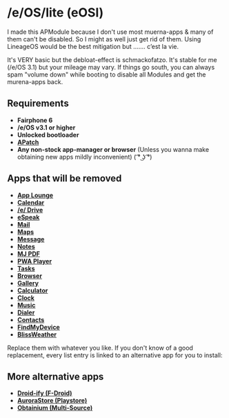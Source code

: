 # /e/OS/lite (eOSl)
I made this APModule because I don't use most muerna-apps & many of them can't be disabled. So I might as well just get rid of them.  Using LineageOS would be the best mitigation but ....... c’est la vie.

It's VERY basic but the debloat-effect is schmackofatzo. It's stable for me (/e/OS 3.1) but your mileage may vary. If things go south, you can always spam "volume down" while booting to disable all Modules and get the murena-apps back.

## Requirements
- **Fairphone 6**
- **/e/OS v3.1 or higher**
- **Unlocked bootloader**
- **[APatch](https://github.com/bmax121/APatch)**
- **Any non-stock app-manager or browser** (Unless you wanna make obtaining new apps mildly inconvenient) ( ͡° ͜ʖ ͡°)

## Apps that will be removed
- **[App Lounge](https://github.com/Droid-ify/client)**
- **[Calendar](https://f-droid.org/packages/org.fossify.calendar)**
- **[/e/ Drive](https://f-droid.org/de/packages/com.github.catfriend1.syncthingandroid)**
- **[eSpeak](https://f-droid.org/de/packages/org.woheller69.ttsengine)**
- **[Mail](https://f-droid.org/de/packages/net.thunderbird.android)**
- **[Maps](https://f-droid.org/packages/app.comaps.fdroid)**
- **[Message](https://f-droid.org/packages/org.fossify.messages)**
- **[Notes](https://f-droid.org/packages/org.fossify.notes)**
- **[MJ PDF](https://fdroid.link/#https://www.cromite.org/fdroid/repo?fingerprint=49F37E74DEE483DCA2B991334FB5A0200787430D0B5F9A783DD5F13695E9517)**
- **[PWA Player](https://fdroid.link/#https://www.cromite.org/fdroid/repo?fingerprint=49F37E74DEE483DCA2B991334FB5A0200787430D0B5F9A783DD5F13695E9517)**
- **[Tasks](https://f-droid.org/packages/at.techbee.jtx)**
- **[Browser](https://fdroid.link/#https://www.cromite.org/fdroid/repo?fingerprint=49F37E74DEE483DCA2B991334FB5A0200787430D0B5F9A783DD5F13695E9517)**
- **[Gallery](https://f-droid.org/packages/org.fossify.gallery)**
- **[Calculator](https://f-droid.org/packages/org.fossify.math)**
- **[Clock](https://f-droid.org/packages/org.fossify.clock)**
- **[Music](https://f-droid.org/packages/org.oxycblt.auxio)**
- **[Dialer](https://f-droid.org/packages/org.fossify.phone)**
- **[Contacts](https://f-droid.org/packages/org.fossify.contacts)**
- **[FindMyDevice](https://f-droid.orgpackages/de.nulide.findmydevice)**
- **[BlissWeather](https://f-droid.org/packages/org.breezyweather)**

Replace them with whatever you like. If you don't know of a good replacement, every list entry is linked to an alternative app for you to install:

## More alternative apps
- **[Droid-ify (F-Droid)](https://github.com/Droid-ify/client)**
- **[AuroraStore (Playstore)](https://github.com/whyorean/AuroraStore)**
- **[Obtainium (Multi-Source)](https://github.com/ImranR98/Obtainium)**